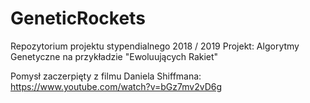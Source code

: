 # GeneticRockets

Repozytorium projektu stypendialnego 2018 / 2019
Projekt: Algorytmy Genetyczne na przykładzie "Ewoluujących Rakiet"

Pomysł zaczerpięty z filmu Daniela Shiffmana: https://www.youtube.com/watch?v=bGz7mv2vD6g
